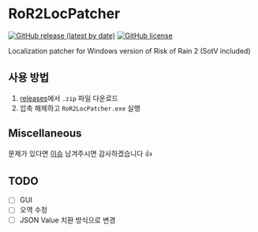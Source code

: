 # RoR2LocPatcher
[![GitHub release (latest by date)](https://img.shields.io/github/v/release/dvrp0/RoR2LocPatcher)](https://github.com/dvrp0/RoR2LocPatcher/releases) [![GitHub license](https://img.shields.io/github/license/dvrp0/RoR2LocPatcher)](https://github.com/dvrp0/RoR2LocPatcher/blob/main/LICENSE)

Localization patcher for Windows version of Risk of Rain 2 (SotV included)

## 사용 방법

 1. [releases](https://github.com/dvrp0/RoR2LocPatcher/releases)에서 `.zip` 파일 다운로드
 2. 압축 해제하고 `RoR2LocPatcher.exe` 실행

## Miscellaneous
문제가 있다면 [이슈](https://github.com/dvrp0/RoR2LocPatcher/issues) 남겨주시면 감사하겠습니다 👍

## TODO
 - [ ] GUI
 - [ ] 오역 수정
 - [ ] JSON Value 치환 방식으로 변경
